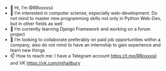 - 👋 Hi, I’m @RRoxxxsii
- 👀 I’m interested in computer sciense, especially web-development. Do not mind to master new programming skills not only in Python Web-Dev, but in other fields as well 
- 🌱 I’m currently learning Django Framework and working on a forum project
- 💞️ I’m looking to collaborate preferably on paid job opportunities within a company, also do not mind to have an internship
to gain experience and learn new things
- 📫 How to reach me: I have a Telegram account https://t.me/RRoxxxsii and VK https://vk.com/mihailbury

<!---
RRoxxxsii/RRoxxxsii is a ✨ special ✨ repository because its `README.md` (this file) appears on your GitHub profile.
You can click the Preview link to take a look at your changes.
--->
